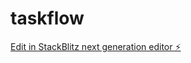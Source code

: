 # taskflow

[Edit in StackBlitz next generation editor ⚡️](https://stackblitz.com/~/github.com/dmolio/taskflow)